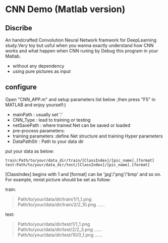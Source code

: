 CNN Demo (Matlab version)
=========================

## Discribe
An handcrafted Convolution Neural Network framwork for DeepLearning study.Very toy but usful when you wanna exactly understand how CNN works and what happen when CNN runing by Debug this program in your Matlab.

* without any dependency
* using pure pictures as input


## configure
Open "CNN_APP.m" and setup parameters list below ,then press "F5" in MATLAB and enjoy yourself:)

* mainPath : usually set '.'
* CNN_Type : lead to training or testing
* netSavePath : where trained Net can be saved or loaded
* pre-process parameters: 
* training parameters :define Net structure and training Hyper parameters 
* DataPathStr : Path to your data dir

put your data as below:

	train:Path/to/your/data_dir/train/[ClassIndex]/[pic_name].[format]
	test:Path/to/your/data_dir/test/[ClassIndex]/[pic_name].[format]

[ClassIndex] begins with 1 and [format] can be 'jpg'/'png'/'bmp' and so on.\
For example, mnist picture should be set as follow:

train:
>Path/to/your/data/dir/train/1/1_1.png
>Path/to/your/data/dir/train/2/2_10.png
>......

test:
>Path/to/your/data/dir/test/1/1_1.png
>Path/to/your/data/dir/test/2/2_3.png
>......
>Path/to/your/data/dir/test/10/0_1.png
>......
